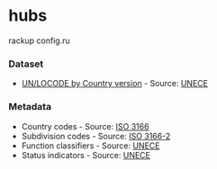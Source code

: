 # hubs

rackup config.ru

### Dataset

* [UN/LOCODE by Country version](https://www.unece.org/fileadmin/DAM/cefact/locode/loc182csv.zip) - Source: [UNECE](http://www.unece.org/cefact/locode/welcome.html)

### Metadata

* Country codes  - Source: [ISO 3166](https://www.iso.org/iso-3166-country-codes.html)
* Subdivision codes - Source: [ISO 3166-2](https://www.iso.org/iso-3166-country-codes.html)
* Function classifiers - Source: [UNECE](http://www.unece.org/cefact/locode/welcome.html)
* Status indicators - Source: [UNECE](http://www.unece.org/cefact/locode/welcome.html)
